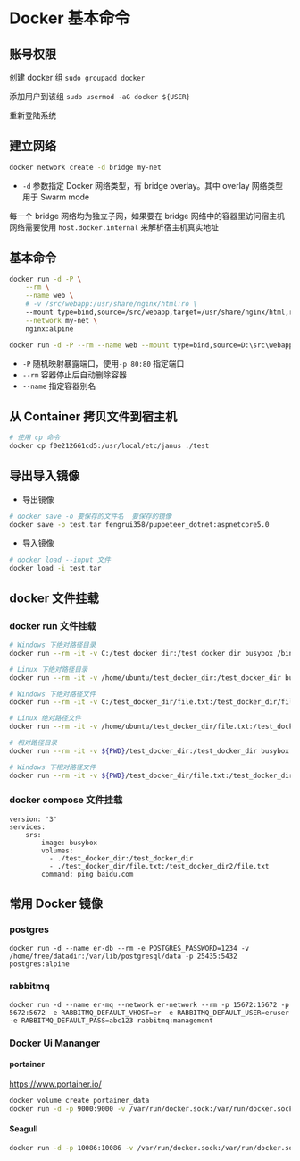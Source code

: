 # Docker 基本命令


## 账号权限

创建 docker 组 `sudo groupadd docker`

添加用户到该组 `sudo usermod -aG docker ${USER}`

重新登陆系统

## 建立网络

```bash
docker network create -d bridge my-net
```

- `-d` 参数指定 Docker 网络类型，有 bridge overlay。其中 overlay 网络类型用于 Swarm mode

每一个 bridge 网络均为独立子网，如果要在 bridge 网络中的容器里访问宿主机网络需要使用 `host.docker.internal` 来解析宿主机真实地址

## 基本命令

```bash
docker run -d -P \
    --rm \
    --name web \
    # -v /src/webapp:/usr/share/nginx/html:ro \
    --mount type=bind,source=/src/webapp,target=/usr/share/nginx/html,readonly \
    --network my-net \
    nginx:alpine
```

```bash
docker run -d -P --rm --name web --mount type=bind,source=D:\src\webapp12345free,target=/usr/share/nginx/html,readonly --network my-net nginx:alpine
```

- `-P` 随机映射暴露端口，使用`-p 80:80` 指定端口
- `--rm` 容器停止后自动删除容器
- `--name` 指定容器别名

## 从 Container 拷贝文件到宿主机

```bash
# 使用 cp 命令
docker cp f0e212661cd5:/usr/local/etc/janus ./test
```

## 导出导入镜像

- 导出镜像

```bash
# docker save -o 要保存的文件名  要保存的镜像
docker save -o test.tar fengrui358/puppeteer_dotnet:aspnetcore5.0
```

- 导入镜像

```bash
# docker load --input 文件
docker load -i test.tar
```

## docker 文件挂载

### docker run 文件挂载

```bash
# Windows 下绝对路径目录
docker run --rm -it -v C:/test_docker_dir:/test_docker_dir busybox /bin/sh

# Linux 下绝对路径目录
docker run --rm -it -v /home/ubuntu/test_docker_dir:/test_docker_dir busybox /bin/sh
```

```bash
# Windows 下绝对路径文件
docker run --rm -it -v C:/test_docker_dir/file.txt:/test_docker_dir/file.txt busybox /bin/sh

# Linux 绝对路径文件
docker run --rm -it -v /home/ubuntu/test_docker_dir/file.txt:/test_docker_dir/file.txt busybox /bin/sh
```

```bash
# 相对路径目录
docker run --rm -it -v ${PWD}/test_docker_dir:/test_docker_dir busybox /bin/sh
```

```bash
# Windows 下相对路径文件
docker run --rm -it -v ${PWD}/test_docker_dir/file.txt:/test_docker_dir/file.txt busybox /bin/sh
```

### docker compose 文件挂载

```ymal
version: '3'
services:
    srs:
        image: busybox
        volumes:
          - ./test_docker_dir:/test_docker_dir
          - ./test_docker_dir/file.txt:/test_docker_dir2/file.txt
        command: ping baidu.com
```

## 常用 Docker 镜像

### postgres

`docker run -d --name er-db --rm -e POSTGRES_PASSWORD=1234 -v /home/free/datadir:/var/lib/postgresql/data -p 25435:5432 postgres:alpine`

### rabbitmq

`docker run -d --name er-mq --network er-network --rm -p 15672:15672 -p 5672:5672 -e RABBITMQ_DEFAULT_VHOST=er -e RABBITMQ_DEFAULT_USER=eruser -e RABBITMQ_DEFAULT_PASS=abc123 rabbitmq:management`

### Docker Ui Mananger

#### portainer

<https://www.portainer.io/>

```bash
docker volume create portainer_data
docker run -d -p 9000:9000 -v /var/run/docker.sock:/var/run/docker.sock -v portainer_data:/data portainer/portainer
```

#### Seagull

```bash
docker run -d -p 10086:10086 -v /var/run/docker.sock:/var/run/docker.sock tobegit3hub/seagull
```

